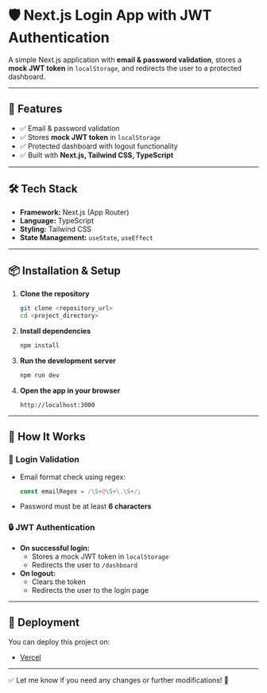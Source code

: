 # 🛡️ Next.js Login App with JWT Authentication

A simple Next.js application with **email & password validation**, stores a **mock JWT token** in `localStorage`, and redirects the user to a protected dashboard.

---

## 🚀 **Features**
- ✅ Email & password validation  
- ✅ Stores **mock JWT token** in `localStorage`  
- ✅ Protected dashboard with logout functionality  
- ✅ Built with **Next.js, Tailwind CSS, TypeScript**  

---

## 🛠️ **Tech Stack**
- **Framework:** Next.js (App Router)  
- **Language:** TypeScript  
- **Styling:** Tailwind CSS  
- **State Management:** `useState`, `useEffect`  

---

## 📦 **Installation & Setup**

1. **Clone the repository**  
    ```bash
    git clone <repository_url>
    cd <project_directory>
    ```

2. **Install dependencies**  
    ```bash
    npm install
    ```

3. **Run the development server**  
    ```bash
    npm run dev
    ```

4. **Open the app in your browser**  
    ```
    http://localhost:3000
    ```

---

## 🌟 **How It Works**

### 🔑 **Login Validation**
- Email format check using regex:  
    ```typescript
    const emailRegex = /\S+@\S+\.\S+/;
    ```
- Password must be at least **6 characters**

### 🔒 **JWT Authentication**
- **On successful login:**  
    - Stores a mock JWT token in `localStorage`  
    - Redirects the user to `/dashboard`  
- **On logout:**  
    - Clears the token  
    - Redirects the user to the login page  

---

## 🚀 **Deployment**
You can deploy this project on:  
- [Vercel](https://vercel.com)  

---


✅ Let me know if you need any changes or further modifications! 🚀
